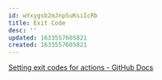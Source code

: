 ```yaml
---
id: wYxygsb2mJnpSuKsiIcRb
title: Exit Code
desc: ''
updated: 1633557605821
created: 1633557605821
---
```


[Setting exit codes for actions - GitHub Docs](https://docs.github.com/en/actions/creating-actions/setting-exit-codes-for-actions)
